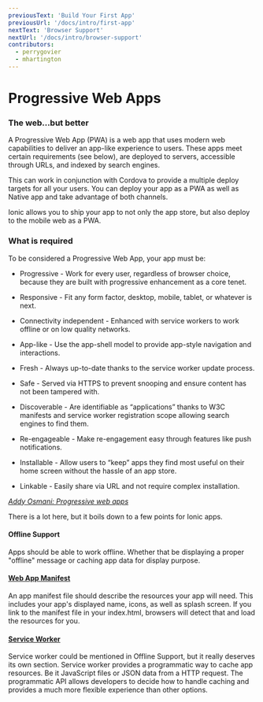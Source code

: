 ```yaml
---
previousText: 'Build Your First App'
previousUrl: '/docs/intro/first-app'
nextText: 'Browser Support'
nextUrl: '/docs/intro/browser-support'
contributors:
  - perrygovier
  - mhartington
---
```


# Progressive Web Apps

<!-- TOC goes here -->

### The web...but better

A Progressive Web App (PWA) is a web app that uses modern web capabilities to deliver an app-like experience to users.
These apps meet certain requirements (see below), are deployed to servers, accessible through URLs, and indexed by search engines.

This can work in conjunction with Cordova to provide a multiple deploy targets for all your users.
You can deploy your app as a PWA as well as Native app and take advantage of both channels.

Ionic allows you to ship your app to not only the app store, but also deploy to the mobile web as a PWA.

### What is required

To be considered a Progressive Web App, your app must be:

- Progressive - Work for every user, regardless of browser choice, because they are built with progressive enhancement as a core tenet.

- Responsive - Fit any form factor, desktop, mobile, tablet, or whatever is next.

- Connectivity independent - Enhanced with service workers to work offline or on low quality networks.

- App-like - Use the app-shell model to provide app-style navigation and interactions.

- Fresh - Always up-to-date thanks to the service worker update process.

- Safe - Served via HTTPS to prevent snooping and ensure content has not been tampered with.

- Discoverable - Are identifiable as “applications” thanks to W3C manifests and service worker registration scope allowing search engines to find them.

- Re-engageable - Make re-engagement easy through features like push notifications.

- Installable - Allow users to “keep” apps they find most useful on their home screen without the hassle of an app store.

- Linkable - Easily share via URL and not require complex installation.

<em><a href="https://addyosmani.com/blog/getting-started-with-progressive-web-apps/" target="_blank">Addy Osmani: Progressive web apps</a></em>

There is a lot here, but it boils down to a few points for Ionic apps.

#### Offline Support

Apps should be able to work offline. Whether that be displaying a proper "offline" message or caching app data for display purpose.

#### <a href="https://developer.mozilla.org/en-US/docs/Web/Manifest" target="_blank">Web App Manifest</a>

An app manifest file should describe the resources your app will need. This includes your app's displayed name, icons, as well as splash screen. If you link to the manifest file in your index.html, browsers will detect that and load the resources for you.

#### <a href="https://developer.mozilla.org/en-US/docs/Web/API/Service_Worker_API" target="_blank">Service Worker</a>

Service worker could be mentioned in Offline Support, but it really deserves its own section. Service worker provides a programmatic way to cache app resources. Be it JavaScript files or JSON data from a HTTP request. The programmatic API allows developers to decide how to handle caching and provides a much more flexible experience than other options.